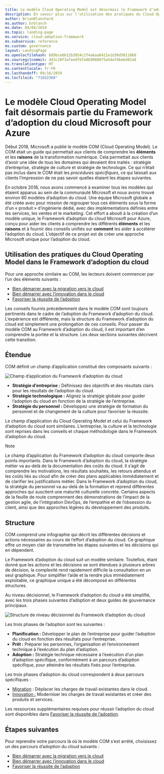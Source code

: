 ```yaml
---
title: Le modèle Cloud Operating Model est désormais le Framework d’adoption du cloud Microsoft pour Azure
description: En savoir plus sur l’utilisation des pratiques du Cloud Operating Model dans le cadre du Framework d’adoption du cloud.
author: BrianBlanchard
ms.author: brblanch
ms.date: 04/04/2019
ms.topic: landing-page
ms.service: cloud-adoption-framework
ms.subservice: reference
ms.custom: governance
layout: LandingPage
ms.openlocfilehash: 8d9bce8b12b3054c2f4a6aa0421e1d30d5011860
ms.sourcegitcommit: 443c28f3afeedfbfe8b9980875a54afdbebd83a8
ms.translationtype: HT
ms.contentlocale: fr-FR
ms.lasthandoff: 09/16/2019
ms.locfileid: "71032368"
---
```

# <a name="cloud-operating-model-is-now-part-of-the-microsoft-cloud-adoption-framework-for-azure"></a>Le modèle Cloud Operating Model fait désormais partie du Framework d’adoption du cloud Microsoft pour Azure

Début 2018, Microsoft a publié le modèle COM (Cloud Operating Model). Le COM était un guide qui permettait aux clients de comprendre les **éléments** et les **raisons** de la transformation numérique. Cela permettait aux clients d’avoir une idée de tous les domaines qui devaient être traités : stratégie d’entreprise, stratégie de culture et stratégie de technologie. Ce qui n’était pas inclus dans le COM était les _procédures spécifiques_, ce qui laissait aux clients l’impression de ne pas savoir quelles étaient les étapes suivantes.

En octobre 2018, nous avons commencé à examiner tous les modèles qui étaient apparus au sein de la communauté Microsoft et nous avons trouvé environ 60 modèles d’adoption du cloud. Une équipe Microsoft globale a été créée avec pour mission de regrouper tous ces éléments sous la forme d’un « produit » d’ingénierie dédié, avec des implémentations définies entre les services, les ventes et le marketing. Cet effort a abouti à la création d’un modèle unique, le Framework d’adoption du cloud Microsoft pour Azure, conçu pour aider les clients à comprendre les différents **éléments** et les **raisons** et à fournir des conseils unifiés sur **comment** les aider à accélérer l’adoption du cloud. L’objectif de ce projet est de créer une approche Microsoft unique pour l’adoption du cloud.

## <a name="using-cloud-operating-model-practices-within-the-cloud-adoption-framework"></a>Utilisation des pratiques du Cloud Operating Model dans le Framework d’adoption du cloud

Pour une approche similaire au COM, les lecteurs doivent commencer par l’un des éléments suivants :

- [Bien démarrer avec la migration vers le cloud](../getting-started/migrate.md)
- [Bien démarrer avec l’innovation dans le cloud](../getting-started/innovate.md)
- [Favoriser la réussite de l’adoption](../getting-started/enable.md)

Les conseils fournis précédemment dans le modèle COM sont toujours pertinents dans le cadre de l’adoption du Framework d’adoption du cloud. L’expérience est différente, mais la structure du Framework d’adoption du cloud est simplement une prolongation de ces conseils. Pour passer du modèle COM au Framework d’adoption du cloud, il est important d’en comprendre la portée et la structure. Les deux sections suivantes décrivent cette transition.

## <a name="scope"></a>Étendue

COM définit un champ d’application constitué des composants suivants :

![Champ d’application du Framework d’adoption du cloud](../_images/caf-scope.png)

- **Stratégie d’entreprise :** Définissez des objectifs et des résultats clairs pour les résultats de l’adoption du cloud.
- **Stratégie technologique :** Alignez la stratégie globale pour guider l’adoption du cloud en fonction de la stratégie de l’entreprise.
- **Stratégie du personnel :** Développez une stratégie de formation du personnel et de changement de la culture pour favoriser la réussite.

Le champ d’application du Cloud Operating Model et celui du Framework d’adoption du cloud sont similaires. L’entreprise, la culture et la technologie sont reprises dans les conseils et chaque méthodologie dans le Framework d’adoption du cloud.

> [!NOTE]
> Le champ d’application du Framework d’adoption du cloud comporte deux points importants. Dans le Framework d’adoption du cloud, la stratégie métier va au-delà de la documentation des coûts du cloud. Il s’agit de comprendre les motivations, les résultats souhaités, les retours attendus et les coûts liés au cloud afin de créer des plans applicables immédiatement et de clarifier les justifications métier. Dans le Framework d’adoption du cloud, la stratégie du personnel va au-delà de la formation et reprend différentes approches qui suscitent une maturité culturelle concrète. Certains aspects de la feuille de route comprennent des démonstrations de l’impact de la gestion agile, de l’intégration DevOps, de l’empathie et de l’obsession du client, ainsi que des approches légères du développement des produits.

## <a name="structure"></a>Structure

COM comprend une infographie qui décrit les différentes décisions et actions nécessaires au cours de l’effort d’adoption du cloud. Ce graphique offre un moyen clair de transmettre les étapes suivantes et les décisions qui en dépendent.

Le Framework d’adoption du cloud suit un modèle similaire. Toutefois, étant donné que les actions et les décisions se sont étendues à plusieurs arbres de décision, la complexité rend rapidement difficile la consultation en un seul graphique. Pour simplifier l’aide et la rendre plus immédiatement exploitable, ce graphique unique a été décomposé en différentes structures.

Au niveau décisionnel, le Framework d’adoption du cloud a été simplifié, avec les trois phases suivantes d’adoption et deux guides de gouvernance principaux.

![Structure de niveau décisionnel du Framework d’adoption du cloud](../_images/caf-structure.png)

Les trois phases de l’adoption sont les suivantes :

- **Planification :** Développer le plan de l’entreprise pour guider l’adoption du cloud en fonction des résultats pour l’entreprise.
- **Prêt :** Préparer les personnes, l’organisation et l’environnement technique à l’exécution du plan d’adoption.
- **Adoption :** Stratégie technique nécessaire à l’exécution d’un plan d’adoption spécifique, conformément à un parcours d’adoption spécifique, pour atteindre les résultats fixés pour l’entreprise.

Les trois phases d’adoption du cloud correspondent à deux parcours spécifiques :

- [Migration](../getting-started/migrate.md) : Déplacer les charges de travail existantes dans le cloud.
- [Innovation :](../getting-started/innovate.md) Moderniser les charges de travail existantes et créer des produits et services.

Les ressources supplémentaires requises pour réussir l’adoption du cloud sont disponibles dans [Favoriser la réussite de l’adoption](../getting-started/enable.md).

## <a name="next-steps"></a>Étapes suivantes

Pour reprendre votre parcours là où le modèle COM s’est arrêté, choisissez un des parcours d’adoption du cloud suivants :

- [Bien démarrer avec la migration vers le cloud](../getting-started/migrate.md)
- [Bien démarrer avec l’innovation dans le cloud](../getting-started/innovate.md)
- [Favoriser la réussite de l’adoption](../getting-started/enable.md)
